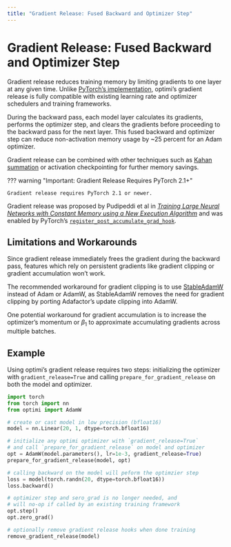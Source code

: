 ```yaml
---
title: "Gradient Release: Fused Backward and Optimizer Step"
---
```


# Gradient Release: Fused Backward and Optimizer Step

Gradient release reduces training memory by limiting gradients to one layer at any given time. Unlike [PyTorch’s implementation](https://pytorch.org/tutorials/intermediate/optimizer_step_in_backward_tutorial.html), optimi’s gradient release is fully compatible with existing learning rate and optimizer schedulers and training frameworks.

During the backward pass, each model layer calculates its gradients, performs the optimizer step, and clears the gradients before proceeding to the backward pass for the next layer. This fused backward and optimizer step can reduce non-activation memory usage by ~25 percent for an Adam optimizer.

Gradient release can be combined with other techniques such as [Kahan summation](kahan_summation.md) or activation checkpointing for further memory savings.

??? warning "Important: Gradient Release Requires PyTorch 2.1+"

    Gradient release requires PyTorch 2.1 or newer.

Gradient release was proposed by Pudipeddi et al in [*Training Large Neural Networks with Constant Memory using a New Execution Algorithm*](https://arxiv.org/abs/2002.05645) and was enabled by PyTorch’s [`register_post_accumulate_grad_hook`](https://pytorch.org/docs/stable/generated/torch.Tensor.register_post_accumulate_grad_hook.html).

## Limitations and Workarounds

Since gradient release immediately frees the gradient during the backward pass, features which rely on persistent gradients like gradient clipping or gradient accumulation won’t work.

The recommended workaround for gradient clipping is to use [StableAdamW](optimizers/stableadamw.md) instead of Adam or AdamW, as StableAdamW removes the need for gradient clipping by porting Adafactor’s update clipping into AdamW.

One potential workaround for gradient accumulation is to increase the optimizer’s momentum or $\beta_1$ to approximate accumulating gradients across multiple batches.

## Example

Using optimi’s gradient release requires two steps: initializing the optimizer with `gradient_release=True` and calling `prepare_for_gradient_release` on both the model and optimizer.

```python
import torch
from torch import nn
from optimi import AdamW

# create or cast model in low precision (bfloat16)
model = nn.Linear(20, 1, dtype=torch.bfloat16)

# initialize any optimi optimizer with `gradient_release=True`
# and call `prepare_for_gradient_release` on model and optimizer
opt = AdamW(model.parameters(), lr=1e-3, gradient_release=True)
prepare_for_gradient_release(model, opt)

# calling backward on the model will peform the optimzier step
loss = model(torch.randn(20, dtype=torch.bfloat16))
loss.backward()

# optimizer step and sero_grad is no longer needed, and
# will no-op if called by an existing training framework
opt.step()
opt.zero_grad()

# optionally remove gradient release hooks when done training
remove_gradient_release(model)
```
